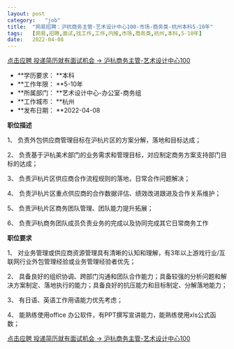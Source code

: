 ```yaml
---
layout:	post
category:	"job"
title:	"网易招聘：沪杭商务主管-艺术设计中心100-市场-商务类-杭州本科5-10年"
tags:	[网易,招聘,面试,找工作,工作,内推,市场,商务类,杭州,本科,5-10年]
date:	2022-04-08
---
```


[点击应聘 投递简历就有面试机会 ->  沪杭商务主管-艺术设计中心100](http://mobile.bole.netease.com/bole/boleDetail?id=38474&employeeId=346f03c3cda5f04c&key=all)



- **学历要求： **本科
- **工作年限： **5-10年
- **所属部门： **艺术设计中心-办公室-商务组
- **工作城市： **杭州
- **发布日期： **2022-04-08



**职位描述**

1、	负责外包供应商管理目标在沪杭片区的方案分解，落地和目标达成；

2、	负责基于沪杭美术部门的业务需求和管理目标，对应制定商务方案支持部门目标的达成；

3、	负责沪杭片区供应商合作流程规则的落地，日常合作问题解决；

4、	负责沪杭片区重点供应商的合作数据评估、绩效改进跟进及合作关系维护；

5、	负责沪杭片区商务团队管理、团队能力提升拓展；

6、	负责沪杭商务团队成员负责业务的完成以及协同完成其它日常商务工作



**职位要求**

1、	对业务管理或供应商资源管理具有清晰的认知和理解，有3年以上游戏行业/互联网行业外包管理经验或业务管理经验者优先；

2、	具备良好的组织协调、跨部门沟通和团队合作能力；具备较强的分析问题和解决方案制定、落地执行的能力；具备良好的抗压能力和目标制定、分解落地能力；

3、	有日语、英语工作用语能力优先考虑；

4、	能熟练使用office 办公软件，有PPT撰写宣讲能力，能熟练使用xls公式函数；



[点击应聘 投递简历就有面试机会 ->  沪杭商务主管-艺术设计中心100](http://mobile.bole.netease.com/bole/boleDetail?id=38474&employeeId=346f03c3cda5f04c&key=all)